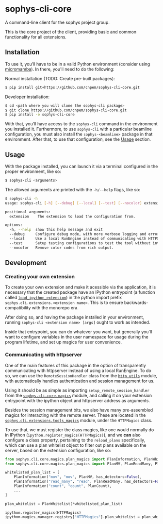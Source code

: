 # sophys-cli-core

A command-line client for the sophys project group.

This is the core project of the client, providing basic and common functionality for all extensions.

## Installation

To use it, you'll have to be in a valid Python environment (consider using [micromamba](https://mamba.readthedocs.io/en/latest/user_guide/micromamba.html)). In there, you'll need to do the following:

Normal installation (TODO: Create pre-built packages):

```bash
$ pip install git+https://github.com/cnpem/sophys-cli-core.git
```

Developer installation:

```bash
$ cd <path where you will clone the sophys-cli package>
$ git clone https://github.com/cnpem/sophys-cli-core.git
$ pip install -e sophys-cli-core
```

With that, you'll have access to the `sophys-cli` command in the environment you installed it. Furthermore, to use `sophys-cli` with a particular beamline configuration, you must also install the `sophys-<beamline>` package in that environment. After that, to use that configuration, see the [Usage](#usage) section.

## Usage

With the package installed, you can launch it via a terminal configured in the proper environment, like so:

```bash
$ sophys-cli <arguments>
```

The allowed arguments are printed with the `-h/--help` flags, like so:

```bash
$ sophys-cli -h
usage: sophys-cli [-h] [--debug] [--local] [--test] [--nocolor] extension

positional arguments:
  extension    The extension to load the configuration from.

options:
  -h, --help  show this help message and exit
  --debug     Configure debug mode, with more verbose logging and error messgaes.
  --local     Use a local RunEngine instead of communicating with HTTPServer.
  --test      Setup testing configurations to test the tool without interfering with production configured parameters.
  --nocolor   Remove color codes from rich output.
```

## Development

### Creating your own extension

To create your own extension and make it acessible via the application, it is necessary that the created package have an IPython entrypoint (a function called [`load_ipython_extension`](https://ipython.readthedocs.io/en/stable/config/extensions/index.html#writing-extensions)) in the python import prefix `sophys.cli.extensions.<extension name>`. This is to ensure backwards-compatibility with the monorepo era.

After doing so, and having the package installed in your environment, running `sophys-cli <extension name> [args]` ought to work as intended.

Inside that entrypoint, you can do whatever you want, but generally you'll want to configure variables in the user namespace for usage during the program lifetime, and set up magics for user convenience.

### Communicating with httpserver

One of the main features of this package in the option of transparently communicating with httpserver instead of using a local RunEngine. To do so, we can use the `RemoteSessionHandler` class from the [`http_utils`](./src/sophys/cli/http_utils.py) module, with automatically handles authentication and session management for us.

Using it should be as simple as importing `setup_remote_session_handler` from the [`sophys.cli.core.magics`](./src/sophys/cli/core/magics/__init__.py) module, and calling it on your extension entrypoint with the ipython object and httpserver address as arguments.

Besides the session management bits, we also have many pre-assembled magics for interacting with the remote server. These are located in the [`sophys.cli.extensions.tools_magics`](./src/sophys/cli/core/magics/tools_magics.py) module, under the `HTTPMagics` class.

To use that, we must register the class magics, like one would normally do in IPython (`ipython.register_magics(HTTPMagics)`), and we **can** also configure a class property, pertaining to the `reload_plans` specifically, which can use a plan whitelist object to filter out plans available on the server, based on the extension configuration, like so:

```python
from sophys.cli.core.magics.plan_magics import PlanInformation, PlanWhitelist
from sophys.cli.core.magics.plan_magics import PlanMV, PlanReadMany, PlanCount

whitelisted_plan_list = [
    PlanInformation("mov", "mov", PlanMV, has_detectors=False),
    PlanInformation("read_many", "read", PlanReadMany, has_detectors=False),
    PlanInformation("count", "count", PlanCount),
    ...
]

plan_whitelist = PlanWhitelist(*whitelisted_plan_list)

ipython.register_magics(HTTPMagics)
ipython.magics_manager.registry["HTTPMagics"].plan_whitelist = plan_whitelist
```
